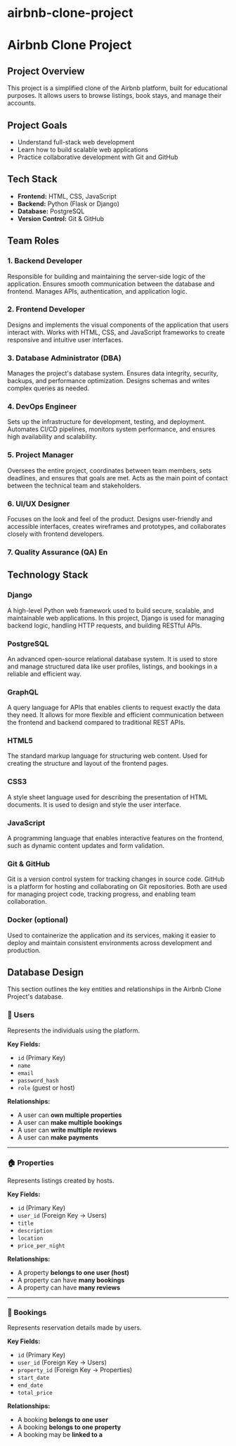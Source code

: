 # airbnb-clone-project

# Airbnb Clone Project

## Project Overview

This project is a simplified clone of the Airbnb platform, built for educational purposes. It allows users to browse listings, book stays, and manage their accounts.

## Project Goals

-   Understand full-stack web development
-   Learn how to build scalable web applications
-   Practice collaborative development with Git and GitHub

## Tech Stack

-   **Frontend:** HTML, CSS, JavaScript
-   **Backend:** Python (Flask or Django)
-   **Database:** PostgreSQL
-   **Version Control:** Git & GitHub

## Team Roles

### 1. Backend Developer

Responsible for building and maintaining the server-side logic of the application. Ensures smooth communication between the database and frontend. Manages APIs, authentication, and application logic.

### 2. Frontend Developer

Designs and implements the visual components of the application that users interact with. Works with HTML, CSS, and JavaScript frameworks to create responsive and intuitive user interfaces.

### 3. Database Administrator (DBA)

Manages the project's database system. Ensures data integrity, security, backups, and performance optimization. Designs schemas and writes complex queries as needed.

### 4. DevOps Engineer

Sets up the infrastructure for development, testing, and deployment. Automates CI/CD pipelines, monitors system performance, and ensures high availability and scalability.

### 5. Project Manager

Oversees the entire project, coordinates between team members, sets deadlines, and ensures that goals are met. Acts as the main point of contact between the technical team and stakeholders.

### 6. UI/UX Designer

Focuses on the look and feel of the product. Designs user-friendly and accessible interfaces, creates wireframes and prototypes, and collaborates closely with frontend developers.

### 7. Quality Assurance (QA) En

## Technology Stack

### Django

A high-level Python web framework used to build secure, scalable, and maintainable web applications. In this project, Django is used for managing backend logic, handling HTTP requests, and building RESTful APIs.

### PostgreSQL

An advanced open-source relational database system. It is used to store and manage structured data like user profiles, listings, and bookings in a reliable and efficient way.

### GraphQL

A query language for APIs that enables clients to request exactly the data they need. It allows for more flexible and efficient communication between the frontend and backend compared to traditional REST APIs.

### HTML5

The standard markup language for structuring web content. Used for creating the structure and layout of the frontend pages.

### CSS3

A style sheet language used for describing the presentation of HTML documents. It is used to design and style the user interface.

### JavaScript

A programming language that enables interactive features on the frontend, such as dynamic content updates and form validation.

### Git & GitHub

Git is a version control system for tracking changes in source code. GitHub is a platform for hosting and collaborating on Git repositories. Both are used for managing project code, tracking progress, and enabling team collaboration.

### Docker (optional)

Used to containerize the application and its services, making it easier to deploy and maintain consistent environments across development and production.

## Database Design

This section outlines the key entities and relationships in the Airbnb Clone Project's database.

### 🧑 Users

Represents the individuals using the platform.

**Key Fields:**

-   `id` (Primary Key)
-   `name`
-   `email`
-   `password_hash`
-   `role` (guest or host)

**Relationships:**

-   A user can **own multiple properties**
-   A user can **make multiple bookings**
-   A user can **write multiple reviews**
-   A user can **make payments**

---

### 🏠 Properties

Represents listings created by hosts.

**Key Fields:**

-   `id` (Primary Key)
-   `user_id` (Foreign Key → Users)
-   `title`
-   `description`
-   `location`
-   `price_per_night`

**Relationships:**

-   A property **belongs to one user (host)**
-   A property can have **many bookings**
-   A property can have **many reviews**

---

### 📆 Bookings

Represents reservation details made by users.

**Key Fields:**

-   `id` (Primary Key)
-   `user_id` (Foreign Key → Users)
-   `property_id` (Foreign Key → Properties)
-   `start_date`
-   `end_date`
-   `total_price`

**Relationships:**

-   A booking **belongs to one user**
-   A booking **belongs to one property**
-   A booking may be **linked to a**
